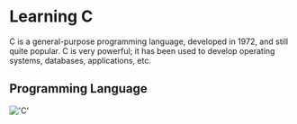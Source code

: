 # Learning C

C is a general-purpose programming language, developed in 1972, and still quite popular. C is very powerful; it has been used to develop operating systems, databases, applications, etc.

## Programming Language

!['C'](https://skillicons.dev/icons?i=c)